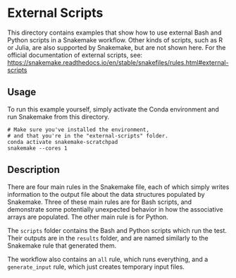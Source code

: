 # External Scripts
This directory contains examples that show how to use external Bash and Python scripts in a Snakemake workflow.
Other kinds of scripts, such as R or Julia, are also supported by Snakemake, but are not shown here.
For the official documentation of external scripts, see: https://snakemake.readthedocs.io/en/stable/snakefiles/rules.html#external-scripts

## Usage
To run this example yourself, simply activate the Conda environment and run Snakemake from this directory.

```shell
# Make sure you've installed the environment,
# and that you're in the "external-scripts" folder.
conda activate snakemake-scratchpad
snakemake --cores 1
```

## Description
There are four main rules in the Snakemake file, each of which simply writes information to the output file about the data structures populated by Snakemake.
Three of these main rules are for Bash scripts, and demonstrate some potentially unexpected behavior in how the associative arrays are populated.
The other main rule is for Python.

The `scripts` folder contains the Bash and Python scripts which run the test.
Their outputs are in the `results` folder, and are named similarly to the Snakemake rule that generated them.

The workflow also contains an `all` rule, which runs everything, and a `generate_input` rule, which just creates temporary input files.
